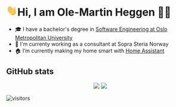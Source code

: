 # <img src="https://raw.githubusercontent.com/swampen/swampen/master/assets/hi.gif" width="30px">Hi, I am Ole-Martin Heggen 👨‍💻

- 🎓 I have a bachelor's degree in <a href="https://www.oslomet.no/studier/tkd/dataingenior" target="_blank" rel="noopener noreferrer">Software Engineering at Oslo Metropolitan University</a>
- 🏢 I'm currenty working as a consultant at Sopra Steria Norway
- 🏠 I’m currently making my home smart with <a href="https://github.com/home-assistant" target="_blank" rel="noopener noreferrer">Home Assistant</a>


## GitHub stats
<div style="text-align: center;" >
    <img  height="175" src="https://github-readme-stats.vercel.app/api?username=swampen&count_private=true&show_icons=true&theme=dark" />
    <img  height="175" src="https://github-readme-stats.vercel.app/api/top-langs/?username=swampen&count_private=true&langs_count=8&layout=compact&theme=dark" />
</div>


![visitors](https://visitor-badge.glitch.me/badge?page_id=Swampen/Swampen)
